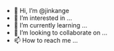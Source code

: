 - 👋 Hi, I’m @jinkange
- 👀 I’m interested in ...
- 🌱 I’m currently learning ...
- 💞️ I’m looking to collaborate on ...
- 📫 How to reach me ...

<!---
jinkange/jinkange is a ✨ special ✨ repository because its `README.md` (this file) appears on your GitHub profile.
You can click the Preview link to take a look at your changes.
--->
